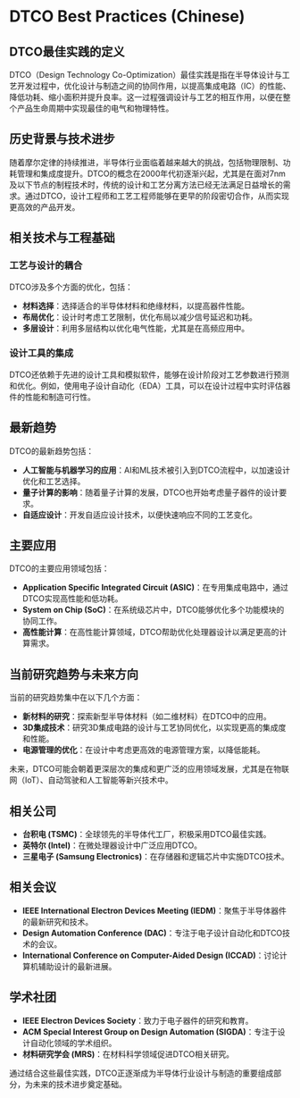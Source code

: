 # DTCO Best Practices (Chinese)

## DTCO最佳实践的定义

DTCO（Design Technology Co-Optimization）最佳实践是指在半导体设计与工艺开发过程中，优化设计与制造之间的协同作用，以提高集成电路（IC）的性能、降低功耗、缩小面积并提升良率。这一过程强调设计与工艺的相互作用，以便在整个产品生命周期中实现最佳的电气和物理特性。

## 历史背景与技术进步

随着摩尔定律的持续推进，半导体行业面临着越来越大的挑战，包括物理限制、功耗管理和集成度提升。DTCO的概念在2000年代初逐渐兴起，尤其是在面对7nm及以下节点的制程技术时，传统的设计和工艺分离方法已经无法满足日益增长的需求。通过DTCO，设计工程师和工艺工程师能够在更早的阶段密切合作，从而实现更高效的产品开发。

## 相关技术与工程基础

### 工艺与设计的耦合

DTCO涉及多个方面的优化，包括：

- **材料选择**：选择适合的半导体材料和绝缘材料，以提高器件性能。
- **布局优化**：设计时考虑工艺限制，优化布局以减少信号延迟和功耗。
- **多层设计**：利用多层结构以优化电气性能，尤其是在高频应用中。

### 设计工具的集成

DTCO还依赖于先进的设计工具和模拟软件，能够在设计阶段对工艺参数进行预测和优化。例如，使用电子设计自动化（EDA）工具，可以在设计过程中实时评估器件的性能和制造可行性。

## 最新趋势

DTCO的最新趋势包括：

- **人工智能与机器学习的应用**：AI和ML技术被引入到DTCO流程中，以加速设计优化和工艺选择。
- **量子计算的影响**：随着量子计算的发展，DTCO也开始考虑量子器件的设计要求。
- **自适应设计**：开发自适应设计技术，以便快速响应不同的工艺变化。

## 主要应用

DTCO的主要应用领域包括：

- **Application Specific Integrated Circuit (ASIC)**：在专用集成电路中，通过DTCO实现高性能和低功耗。
- **System on Chip (SoC)**：在系统级芯片中，DTCO能够优化多个功能模块的协同工作。
- **高性能计算**：在高性能计算领域，DTCO帮助优化处理器设计以满足更高的计算需求。

## 当前研究趋势与未来方向

当前的研究趋势集中在以下几个方面：

- **新材料的研究**：探索新型半导体材料（如二维材料）在DTCO中的应用。
- **3D集成技术**：研究3D集成电路的设计与工艺协同优化，以实现更高的集成度和性能。
- **电源管理的优化**：在设计中考虑更高效的电源管理方案，以降低能耗。

未来，DTCO可能会朝着更深层次的集成和更广泛的应用领域发展，尤其是在物联网（IoT）、自动驾驶和人工智能等新兴技术中。

## 相关公司

- **台积电 (TSMC)**：全球领先的半导体代工厂，积极采用DTCO最佳实践。
- **英特尔 (Intel)**：在微处理器设计中广泛应用DTCO。
- **三星电子 (Samsung Electronics)**：在存储器和逻辑芯片中实施DTCO技术。

## 相关会议

- **IEEE International Electron Devices Meeting (IEDM)**：聚焦于半导体器件的最新研究和技术。
- **Design Automation Conference (DAC)**：专注于电子设计自动化和DTCO技术的会议。
- **International Conference on Computer-Aided Design (ICCAD)**：讨论计算机辅助设计的最新进展。

## 学术社团

- **IEEE Electron Devices Society**：致力于电子器件的研究和教育。
- **ACM Special Interest Group on Design Automation (SIGDA)**：专注于设计自动化领域的学术组织。
- **材料研究学会 (MRS)**：在材料科学领域促进DTCO相关研究。

通过结合这些最佳实践，DTCO正逐渐成为半导体行业设计与制造的重要组成部分，为未来的技术进步奠定基础。